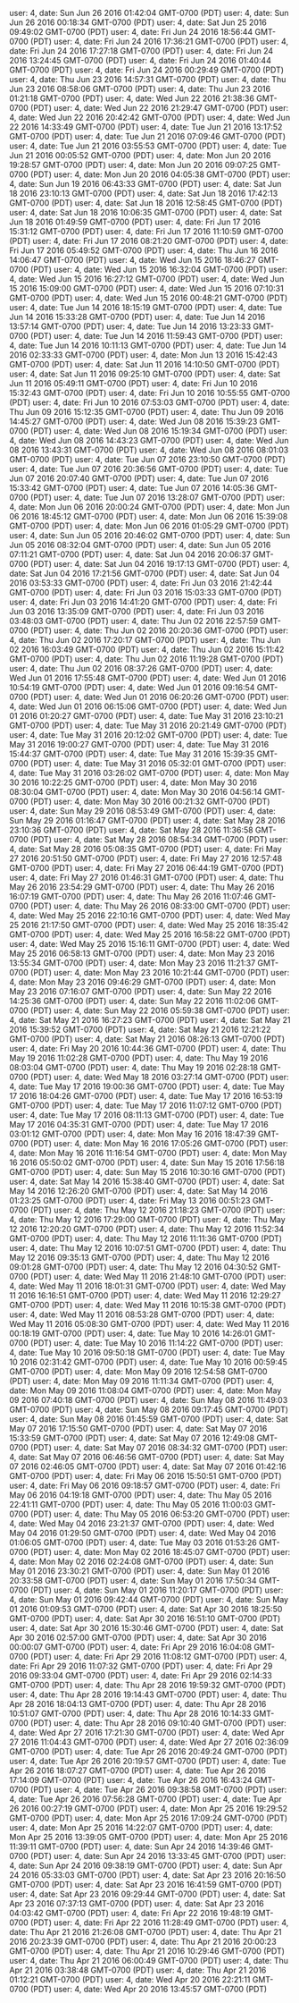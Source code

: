 user: 4, date: Sun Jun 26 2016 01:42:04 GMT-0700 (PDT)
user: 4, date: Sun Jun 26 2016 00:18:34 GMT-0700 (PDT)
user: 4, date: Sat Jun 25 2016 09:49:02 GMT-0700 (PDT)
user: 4, date: Fri Jun 24 2016 18:56:44 GMT-0700 (PDT)
user: 4, date: Fri Jun 24 2016 17:36:21 GMT-0700 (PDT)
user: 4, date: Fri Jun 24 2016 17:27:18 GMT-0700 (PDT)
user: 4, date: Fri Jun 24 2016 13:24:45 GMT-0700 (PDT)
user: 4, date: Fri Jun 24 2016 01:40:44 GMT-0700 (PDT)
user: 4, date: Fri Jun 24 2016 00:29:49 GMT-0700 (PDT)
user: 4, date: Thu Jun 23 2016 14:57:31 GMT-0700 (PDT)
user: 4, date: Thu Jun 23 2016 08:58:06 GMT-0700 (PDT)
user: 4, date: Thu Jun 23 2016 01:21:18 GMT-0700 (PDT)
user: 4, date: Wed Jun 22 2016 21:38:36 GMT-0700 (PDT)
user: 4, date: Wed Jun 22 2016 21:29:47 GMT-0700 (PDT)
user: 4, date: Wed Jun 22 2016 20:42:42 GMT-0700 (PDT)
user: 4, date: Wed Jun 22 2016 14:33:49 GMT-0700 (PDT)
user: 4, date: Tue Jun 21 2016 13:17:52 GMT-0700 (PDT)
user: 4, date: Tue Jun 21 2016 07:09:46 GMT-0700 (PDT)
user: 4, date: Tue Jun 21 2016 03:55:53 GMT-0700 (PDT)
user: 4, date: Tue Jun 21 2016 00:05:52 GMT-0700 (PDT)
user: 4, date: Mon Jun 20 2016 19:28:57 GMT-0700 (PDT)
user: 4, date: Mon Jun 20 2016 09:07:25 GMT-0700 (PDT)
user: 4, date: Mon Jun 20 2016 04:05:38 GMT-0700 (PDT)
user: 4, date: Sun Jun 19 2016 06:43:33 GMT-0700 (PDT)
user: 4, date: Sat Jun 18 2016 23:10:13 GMT-0700 (PDT)
user: 4, date: Sat Jun 18 2016 17:42:13 GMT-0700 (PDT)
user: 4, date: Sat Jun 18 2016 12:58:45 GMT-0700 (PDT)
user: 4, date: Sat Jun 18 2016 10:06:35 GMT-0700 (PDT)
user: 4, date: Sat Jun 18 2016 01:49:59 GMT-0700 (PDT)
user: 4, date: Fri Jun 17 2016 15:31:12 GMT-0700 (PDT)
user: 4, date: Fri Jun 17 2016 11:10:59 GMT-0700 (PDT)
user: 4, date: Fri Jun 17 2016 08:21:20 GMT-0700 (PDT)
user: 4, date: Fri Jun 17 2016 05:49:52 GMT-0700 (PDT)
user: 4, date: Thu Jun 16 2016 14:06:47 GMT-0700 (PDT)
user: 4, date: Wed Jun 15 2016 18:46:27 GMT-0700 (PDT)
user: 4, date: Wed Jun 15 2016 16:32:04 GMT-0700 (PDT)
user: 4, date: Wed Jun 15 2016 16:27:12 GMT-0700 (PDT)
user: 4, date: Wed Jun 15 2016 15:09:00 GMT-0700 (PDT)
user: 4, date: Wed Jun 15 2016 07:10:31 GMT-0700 (PDT)
user: 4, date: Wed Jun 15 2016 00:48:21 GMT-0700 (PDT)
user: 4, date: Tue Jun 14 2016 18:15:19 GMT-0700 (PDT)
user: 4, date: Tue Jun 14 2016 15:33:28 GMT-0700 (PDT)
user: 4, date: Tue Jun 14 2016 13:57:14 GMT-0700 (PDT)
user: 4, date: Tue Jun 14 2016 13:23:33 GMT-0700 (PDT)
user: 4, date: Tue Jun 14 2016 11:59:43 GMT-0700 (PDT)
user: 4, date: Tue Jun 14 2016 10:11:13 GMT-0700 (PDT)
user: 4, date: Tue Jun 14 2016 02:33:33 GMT-0700 (PDT)
user: 4, date: Mon Jun 13 2016 15:42:43 GMT-0700 (PDT)
user: 4, date: Sat Jun 11 2016 14:10:50 GMT-0700 (PDT)
user: 4, date: Sat Jun 11 2016 09:25:10 GMT-0700 (PDT)
user: 4, date: Sat Jun 11 2016 05:49:11 GMT-0700 (PDT)
user: 4, date: Fri Jun 10 2016 15:32:43 GMT-0700 (PDT)
user: 4, date: Fri Jun 10 2016 10:55:55 GMT-0700 (PDT)
user: 4, date: Fri Jun 10 2016 07:53:03 GMT-0700 (PDT)
user: 4, date: Thu Jun 09 2016 15:12:35 GMT-0700 (PDT)
user: 4, date: Thu Jun 09 2016 14:45:27 GMT-0700 (PDT)
user: 4, date: Wed Jun 08 2016 15:39:23 GMT-0700 (PDT)
user: 4, date: Wed Jun 08 2016 15:19:34 GMT-0700 (PDT)
user: 4, date: Wed Jun 08 2016 14:43:23 GMT-0700 (PDT)
user: 4, date: Wed Jun 08 2016 13:43:31 GMT-0700 (PDT)
user: 4, date: Wed Jun 08 2016 08:01:03 GMT-0700 (PDT)
user: 4, date: Tue Jun 07 2016 23:10:50 GMT-0700 (PDT)
user: 4, date: Tue Jun 07 2016 20:36:56 GMT-0700 (PDT)
user: 4, date: Tue Jun 07 2016 20:07:40 GMT-0700 (PDT)
user: 4, date: Tue Jun 07 2016 15:33:42 GMT-0700 (PDT)
user: 4, date: Tue Jun 07 2016 14:05:36 GMT-0700 (PDT)
user: 4, date: Tue Jun 07 2016 13:28:07 GMT-0700 (PDT)
user: 4, date: Mon Jun 06 2016 20:00:24 GMT-0700 (PDT)
user: 4, date: Mon Jun 06 2016 18:45:12 GMT-0700 (PDT)
user: 4, date: Mon Jun 06 2016 15:39:08 GMT-0700 (PDT)
user: 4, date: Mon Jun 06 2016 01:05:29 GMT-0700 (PDT)
user: 4, date: Sun Jun 05 2016 20:46:02 GMT-0700 (PDT)
user: 4, date: Sun Jun 05 2016 08:32:04 GMT-0700 (PDT)
user: 4, date: Sun Jun 05 2016 07:11:21 GMT-0700 (PDT)
user: 4, date: Sat Jun 04 2016 20:06:37 GMT-0700 (PDT)
user: 4, date: Sat Jun 04 2016 19:17:13 GMT-0700 (PDT)
user: 4, date: Sat Jun 04 2016 17:21:56 GMT-0700 (PDT)
user: 4, date: Sat Jun 04 2016 03:53:33 GMT-0700 (PDT)
user: 4, date: Fri Jun 03 2016 21:42:44 GMT-0700 (PDT)
user: 4, date: Fri Jun 03 2016 15:03:33 GMT-0700 (PDT)
user: 4, date: Fri Jun 03 2016 14:41:20 GMT-0700 (PDT)
user: 4, date: Fri Jun 03 2016 13:35:09 GMT-0700 (PDT)
user: 4, date: Fri Jun 03 2016 03:48:03 GMT-0700 (PDT)
user: 4, date: Thu Jun 02 2016 22:57:59 GMT-0700 (PDT)
user: 4, date: Thu Jun 02 2016 20:20:36 GMT-0700 (PDT)
user: 4, date: Thu Jun 02 2016 17:20:17 GMT-0700 (PDT)
user: 4, date: Thu Jun 02 2016 16:03:49 GMT-0700 (PDT)
user: 4, date: Thu Jun 02 2016 15:11:42 GMT-0700 (PDT)
user: 4, date: Thu Jun 02 2016 11:19:28 GMT-0700 (PDT)
user: 4, date: Thu Jun 02 2016 08:37:26 GMT-0700 (PDT)
user: 4, date: Wed Jun 01 2016 17:55:48 GMT-0700 (PDT)
user: 4, date: Wed Jun 01 2016 10:54:19 GMT-0700 (PDT)
user: 4, date: Wed Jun 01 2016 09:16:54 GMT-0700 (PDT)
user: 4, date: Wed Jun 01 2016 06:20:26 GMT-0700 (PDT)
user: 4, date: Wed Jun 01 2016 06:15:06 GMT-0700 (PDT)
user: 4, date: Wed Jun 01 2016 01:20:27 GMT-0700 (PDT)
user: 4, date: Tue May 31 2016 23:10:21 GMT-0700 (PDT)
user: 4, date: Tue May 31 2016 20:21:49 GMT-0700 (PDT)
user: 4, date: Tue May 31 2016 20:12:02 GMT-0700 (PDT)
user: 4, date: Tue May 31 2016 19:00:27 GMT-0700 (PDT)
user: 4, date: Tue May 31 2016 15:44:37 GMT-0700 (PDT)
user: 4, date: Tue May 31 2016 15:39:35 GMT-0700 (PDT)
user: 4, date: Tue May 31 2016 05:32:01 GMT-0700 (PDT)
user: 4, date: Tue May 31 2016 03:26:02 GMT-0700 (PDT)
user: 4, date: Mon May 30 2016 10:22:25 GMT-0700 (PDT)
user: 4, date: Mon May 30 2016 08:30:04 GMT-0700 (PDT)
user: 4, date: Mon May 30 2016 04:56:14 GMT-0700 (PDT)
user: 4, date: Mon May 30 2016 00:21:32 GMT-0700 (PDT)
user: 4, date: Sun May 29 2016 08:53:49 GMT-0700 (PDT)
user: 4, date: Sun May 29 2016 01:16:47 GMT-0700 (PDT)
user: 4, date: Sat May 28 2016 23:10:36 GMT-0700 (PDT)
user: 4, date: Sat May 28 2016 11:36:58 GMT-0700 (PDT)
user: 4, date: Sat May 28 2016 08:54:34 GMT-0700 (PDT)
user: 4, date: Sat May 28 2016 05:08:35 GMT-0700 (PDT)
user: 4, date: Fri May 27 2016 20:51:50 GMT-0700 (PDT)
user: 4, date: Fri May 27 2016 12:57:48 GMT-0700 (PDT)
user: 4, date: Fri May 27 2016 06:44:19 GMT-0700 (PDT)
user: 4, date: Fri May 27 2016 01:46:31 GMT-0700 (PDT)
user: 4, date: Thu May 26 2016 23:54:29 GMT-0700 (PDT)
user: 4, date: Thu May 26 2016 16:07:19 GMT-0700 (PDT)
user: 4, date: Thu May 26 2016 11:07:46 GMT-0700 (PDT)
user: 4, date: Thu May 26 2016 08:33:00 GMT-0700 (PDT)
user: 4, date: Wed May 25 2016 22:10:16 GMT-0700 (PDT)
user: 4, date: Wed May 25 2016 21:17:50 GMT-0700 (PDT)
user: 4, date: Wed May 25 2016 18:35:42 GMT-0700 (PDT)
user: 4, date: Wed May 25 2016 16:58:22 GMT-0700 (PDT)
user: 4, date: Wed May 25 2016 15:16:11 GMT-0700 (PDT)
user: 4, date: Wed May 25 2016 06:58:13 GMT-0700 (PDT)
user: 4, date: Mon May 23 2016 13:55:34 GMT-0700 (PDT)
user: 4, date: Mon May 23 2016 11:21:37 GMT-0700 (PDT)
user: 4, date: Mon May 23 2016 10:21:44 GMT-0700 (PDT)
user: 4, date: Mon May 23 2016 09:46:29 GMT-0700 (PDT)
user: 4, date: Mon May 23 2016 07:16:07 GMT-0700 (PDT)
user: 4, date: Sun May 22 2016 14:25:36 GMT-0700 (PDT)
user: 4, date: Sun May 22 2016 11:02:06 GMT-0700 (PDT)
user: 4, date: Sun May 22 2016 05:59:38 GMT-0700 (PDT)
user: 4, date: Sat May 21 2016 16:27:23 GMT-0700 (PDT)
user: 4, date: Sat May 21 2016 15:39:52 GMT-0700 (PDT)
user: 4, date: Sat May 21 2016 12:21:22 GMT-0700 (PDT)
user: 4, date: Sat May 21 2016 08:26:13 GMT-0700 (PDT)
user: 4, date: Fri May 20 2016 10:44:36 GMT-0700 (PDT)
user: 4, date: Thu May 19 2016 11:02:28 GMT-0700 (PDT)
user: 4, date: Thu May 19 2016 08:03:04 GMT-0700 (PDT)
user: 4, date: Thu May 19 2016 02:28:18 GMT-0700 (PDT)
user: 4, date: Wed May 18 2016 03:27:14 GMT-0700 (PDT)
user: 4, date: Tue May 17 2016 19:00:36 GMT-0700 (PDT)
user: 4, date: Tue May 17 2016 18:04:26 GMT-0700 (PDT)
user: 4, date: Tue May 17 2016 16:53:19 GMT-0700 (PDT)
user: 4, date: Tue May 17 2016 11:07:12 GMT-0700 (PDT)
user: 4, date: Tue May 17 2016 08:11:13 GMT-0700 (PDT)
user: 4, date: Tue May 17 2016 04:35:31 GMT-0700 (PDT)
user: 4, date: Tue May 17 2016 03:01:12 GMT-0700 (PDT)
user: 4, date: Mon May 16 2016 18:47:39 GMT-0700 (PDT)
user: 4, date: Mon May 16 2016 17:05:26 GMT-0700 (PDT)
user: 4, date: Mon May 16 2016 11:16:54 GMT-0700 (PDT)
user: 4, date: Mon May 16 2016 05:50:02 GMT-0700 (PDT)
user: 4, date: Sun May 15 2016 17:56:18 GMT-0700 (PDT)
user: 4, date: Sun May 15 2016 10:30:16 GMT-0700 (PDT)
user: 4, date: Sat May 14 2016 15:38:40 GMT-0700 (PDT)
user: 4, date: Sat May 14 2016 12:26:20 GMT-0700 (PDT)
user: 4, date: Sat May 14 2016 01:23:25 GMT-0700 (PDT)
user: 4, date: Fri May 13 2016 00:51:23 GMT-0700 (PDT)
user: 4, date: Thu May 12 2016 21:18:23 GMT-0700 (PDT)
user: 4, date: Thu May 12 2016 17:29:00 GMT-0700 (PDT)
user: 4, date: Thu May 12 2016 12:20:20 GMT-0700 (PDT)
user: 4, date: Thu May 12 2016 11:52:34 GMT-0700 (PDT)
user: 4, date: Thu May 12 2016 11:11:36 GMT-0700 (PDT)
user: 4, date: Thu May 12 2016 10:07:51 GMT-0700 (PDT)
user: 4, date: Thu May 12 2016 09:35:13 GMT-0700 (PDT)
user: 4, date: Thu May 12 2016 09:01:28 GMT-0700 (PDT)
user: 4, date: Thu May 12 2016 04:30:52 GMT-0700 (PDT)
user: 4, date: Wed May 11 2016 21:48:10 GMT-0700 (PDT)
user: 4, date: Wed May 11 2016 18:01:31 GMT-0700 (PDT)
user: 4, date: Wed May 11 2016 16:16:51 GMT-0700 (PDT)
user: 4, date: Wed May 11 2016 12:29:27 GMT-0700 (PDT)
user: 4, date: Wed May 11 2016 10:15:38 GMT-0700 (PDT)
user: 4, date: Wed May 11 2016 08:53:28 GMT-0700 (PDT)
user: 4, date: Wed May 11 2016 05:08:30 GMT-0700 (PDT)
user: 4, date: Wed May 11 2016 00:18:19 GMT-0700 (PDT)
user: 4, date: Tue May 10 2016 14:26:01 GMT-0700 (PDT)
user: 4, date: Tue May 10 2016 11:14:22 GMT-0700 (PDT)
user: 4, date: Tue May 10 2016 09:50:18 GMT-0700 (PDT)
user: 4, date: Tue May 10 2016 02:31:42 GMT-0700 (PDT)
user: 4, date: Tue May 10 2016 00:59:45 GMT-0700 (PDT)
user: 4, date: Mon May 09 2016 12:54:58 GMT-0700 (PDT)
user: 4, date: Mon May 09 2016 11:11:34 GMT-0700 (PDT)
user: 4, date: Mon May 09 2016 11:08:04 GMT-0700 (PDT)
user: 4, date: Mon May 09 2016 07:40:18 GMT-0700 (PDT)
user: 4, date: Sun May 08 2016 11:49:03 GMT-0700 (PDT)
user: 4, date: Sun May 08 2016 09:17:45 GMT-0700 (PDT)
user: 4, date: Sun May 08 2016 01:45:59 GMT-0700 (PDT)
user: 4, date: Sat May 07 2016 17:15:50 GMT-0700 (PDT)
user: 4, date: Sat May 07 2016 15:33:59 GMT-0700 (PDT)
user: 4, date: Sat May 07 2016 12:49:08 GMT-0700 (PDT)
user: 4, date: Sat May 07 2016 08:34:32 GMT-0700 (PDT)
user: 4, date: Sat May 07 2016 06:46:56 GMT-0700 (PDT)
user: 4, date: Sat May 07 2016 02:46:05 GMT-0700 (PDT)
user: 4, date: Sat May 07 2016 01:42:16 GMT-0700 (PDT)
user: 4, date: Fri May 06 2016 15:50:51 GMT-0700 (PDT)
user: 4, date: Fri May 06 2016 09:18:57 GMT-0700 (PDT)
user: 4, date: Fri May 06 2016 04:19:18 GMT-0700 (PDT)
user: 4, date: Thu May 05 2016 22:41:11 GMT-0700 (PDT)
user: 4, date: Thu May 05 2016 11:00:03 GMT-0700 (PDT)
user: 4, date: Thu May 05 2016 06:53:20 GMT-0700 (PDT)
user: 4, date: Wed May 04 2016 23:21:37 GMT-0700 (PDT)
user: 4, date: Wed May 04 2016 01:29:50 GMT-0700 (PDT)
user: 4, date: Wed May 04 2016 01:06:05 GMT-0700 (PDT)
user: 4, date: Tue May 03 2016 01:53:26 GMT-0700 (PDT)
user: 4, date: Mon May 02 2016 18:45:07 GMT-0700 (PDT)
user: 4, date: Mon May 02 2016 02:24:08 GMT-0700 (PDT)
user: 4, date: Sun May 01 2016 23:30:21 GMT-0700 (PDT)
user: 4, date: Sun May 01 2016 20:33:58 GMT-0700 (PDT)
user: 4, date: Sun May 01 2016 17:50:34 GMT-0700 (PDT)
user: 4, date: Sun May 01 2016 11:20:17 GMT-0700 (PDT)
user: 4, date: Sun May 01 2016 09:42:44 GMT-0700 (PDT)
user: 4, date: Sun May 01 2016 01:09:53 GMT-0700 (PDT)
user: 4, date: Sat Apr 30 2016 18:25:50 GMT-0700 (PDT)
user: 4, date: Sat Apr 30 2016 16:51:10 GMT-0700 (PDT)
user: 4, date: Sat Apr 30 2016 15:30:46 GMT-0700 (PDT)
user: 4, date: Sat Apr 30 2016 02:57:00 GMT-0700 (PDT)
user: 4, date: Sat Apr 30 2016 00:00:07 GMT-0700 (PDT)
user: 4, date: Fri Apr 29 2016 16:04:08 GMT-0700 (PDT)
user: 4, date: Fri Apr 29 2016 11:08:12 GMT-0700 (PDT)
user: 4, date: Fri Apr 29 2016 11:07:32 GMT-0700 (PDT)
user: 4, date: Fri Apr 29 2016 09:33:04 GMT-0700 (PDT)
user: 4, date: Fri Apr 29 2016 02:14:33 GMT-0700 (PDT)
user: 4, date: Thu Apr 28 2016 19:59:32 GMT-0700 (PDT)
user: 4, date: Thu Apr 28 2016 19:14:43 GMT-0700 (PDT)
user: 4, date: Thu Apr 28 2016 18:04:13 GMT-0700 (PDT)
user: 4, date: Thu Apr 28 2016 10:51:07 GMT-0700 (PDT)
user: 4, date: Thu Apr 28 2016 10:14:33 GMT-0700 (PDT)
user: 4, date: Thu Apr 28 2016 09:10:40 GMT-0700 (PDT)
user: 4, date: Wed Apr 27 2016 17:21:30 GMT-0700 (PDT)
user: 4, date: Wed Apr 27 2016 11:04:43 GMT-0700 (PDT)
user: 4, date: Wed Apr 27 2016 02:36:09 GMT-0700 (PDT)
user: 4, date: Tue Apr 26 2016 20:49:24 GMT-0700 (PDT)
user: 4, date: Tue Apr 26 2016 20:19:57 GMT-0700 (PDT)
user: 4, date: Tue Apr 26 2016 18:07:27 GMT-0700 (PDT)
user: 4, date: Tue Apr 26 2016 17:14:09 GMT-0700 (PDT)
user: 4, date: Tue Apr 26 2016 16:43:24 GMT-0700 (PDT)
user: 4, date: Tue Apr 26 2016 09:38:58 GMT-0700 (PDT)
user: 4, date: Tue Apr 26 2016 07:56:28 GMT-0700 (PDT)
user: 4, date: Tue Apr 26 2016 00:27:19 GMT-0700 (PDT)
user: 4, date: Mon Apr 25 2016 19:29:52 GMT-0700 (PDT)
user: 4, date: Mon Apr 25 2016 17:09:24 GMT-0700 (PDT)
user: 4, date: Mon Apr 25 2016 14:22:07 GMT-0700 (PDT)
user: 4, date: Mon Apr 25 2016 13:39:05 GMT-0700 (PDT)
user: 4, date: Mon Apr 25 2016 11:39:11 GMT-0700 (PDT)
user: 4, date: Sun Apr 24 2016 14:39:46 GMT-0700 (PDT)
user: 4, date: Sun Apr 24 2016 13:33:45 GMT-0700 (PDT)
user: 4, date: Sun Apr 24 2016 09:38:19 GMT-0700 (PDT)
user: 4, date: Sun Apr 24 2016 05:33:03 GMT-0700 (PDT)
user: 4, date: Sat Apr 23 2016 20:16:50 GMT-0700 (PDT)
user: 4, date: Sat Apr 23 2016 16:41:59 GMT-0700 (PDT)
user: 4, date: Sat Apr 23 2016 09:29:44 GMT-0700 (PDT)
user: 4, date: Sat Apr 23 2016 07:37:13 GMT-0700 (PDT)
user: 4, date: Sat Apr 23 2016 04:03:42 GMT-0700 (PDT)
user: 4, date: Fri Apr 22 2016 19:48:19 GMT-0700 (PDT)
user: 4, date: Fri Apr 22 2016 11:28:49 GMT-0700 (PDT)
user: 4, date: Thu Apr 21 2016 21:26:08 GMT-0700 (PDT)
user: 4, date: Thu Apr 21 2016 20:23:39 GMT-0700 (PDT)
user: 4, date: Thu Apr 21 2016 20:00:23 GMT-0700 (PDT)
user: 4, date: Thu Apr 21 2016 10:29:46 GMT-0700 (PDT)
user: 4, date: Thu Apr 21 2016 06:00:49 GMT-0700 (PDT)
user: 4, date: Thu Apr 21 2016 03:38:48 GMT-0700 (PDT)
user: 4, date: Thu Apr 21 2016 01:12:21 GMT-0700 (PDT)
user: 4, date: Wed Apr 20 2016 22:21:11 GMT-0700 (PDT)
user: 4, date: Wed Apr 20 2016 13:45:57 GMT-0700 (PDT)
